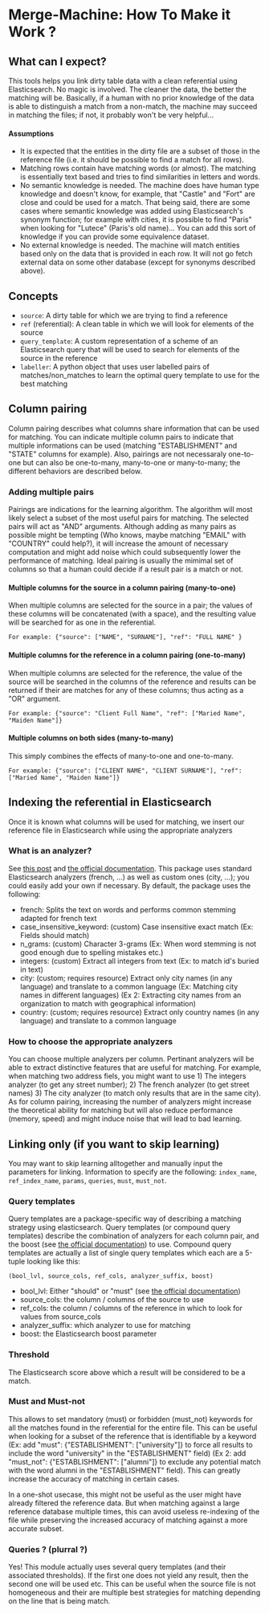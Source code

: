 # Merge-Machine: How To Make it Work ?

## What can I expect?
This tools helps you link dirty table data with a clean referential using Elasticsearch. No magic is involved. The cleaner the data, the better the matching will be. Basically, if a human with no prior knowledge of the data is able to distinguish a match from a non-match, the machine may succeed in matching the files; if not, it probably won't be very helpful...

#### Assumptions

* It is expected that the entities in the dirty file are a subset of those in the reference file (i.e. it should be possible to find a match for all rows). 
* Matching rows contain have matching words (or almost). The matching is essentially text based and tries to find similarities in letters and words.
* No semantic knowledge is needed. The machine does have human type knowledge and doesn't know, for example, that "Castle" and "Fort" are close and could be used for a match. That being said, there are some cases where semantic knowledge was added using Elasticsearch's synonym function; for example with cities, it is possible to find "Paris" when looking for "Lutece" (Paris's old name)... You can add this sort of knowledge if you can provide some equivalence dataset.
* No external knowledge is needed. The machine will match entities based only on the data that is provided in each row. It will not go fetch external data on some other database (except for synonyms described above).

## Concepts
* `source`: A dirty table for which we are trying to find a reference
* `ref` (referential): A clean table in which we will look for elements of the source
* `query_template`: A custom representation of a scheme of an Elasticsearch query that will be used to search for elements of the source in the reference
* `labeller`: A python object that uses user labelled pairs of matches/non_matches to learn the optimal query template to use for the best matching


## Column pairing

Column pairing describes what columns share information that can be used for matching. You can indicate multiple column pairs to indicate that multiple informations can be used (matching "ESTABLISHMENT" and "STATE" columns for example). Also, pairings are not necessaraly one-to-one but can also be one-to-many, many-to-one or many-to-many; the different behaviors are described below.

### Adding multiple pairs
Pairings are indications for the learning algorithm. The algorithm will most likely select a subset of the most useful pairs for matching. The selected pairs will act as "AND" arguments. Although adding as many pairs as possible might be tempting (Who knows, maybe matching "EMAIL" with "COUNTRY" could help?), it will increase the amount of necessary computation and might add noise which could subsequently lower the performance of matching. Ideal pairing is usually the mimimal set of columns so that a human could decide if a result pair is a match or not.

#### Multiple columns for the source in a column pairing (many-to-one)
When multiple columns are selected for the source in a pair; the values of these columns will be concatenated (with a space), and the resulting value will be searched for as one in the referential.

```
For example: {"source": ["NAME", "SURNAME"], "ref": "FULL NAME" }
```

#### Multiple columns for the reference in a column pairing (one-to-many)
When multiple columns are selected for the reference, the value of the source will be searched in the columns of the reference and results can be returned if their are matches for any of these columns; thus acting as a "OR" argument.

```
For example: {"source": "Client Full Name", "ref": ["Maried Name", "Maiden Name"]}
```

#### Multiple columns on both sides (many-to-many)
This simply combines the effects of many-to-one and one-to-many.

```
For example: {"source": ["CLIENT NAME", "CLIENT SURNAME"], "ref": ["Maried Name", "Maiden Name"]}
```

## Indexing the referential in Elasticsearch
Once it is known what columns will be used for matching, we insert our reference file in Elasticsearch while using the appropriate analyzers 

### What is an analyzer?
See [this post](https://stackoverflow.com/a/12846637/7856919) and [the official documentation](http://nocf-www.elastic.co/guide/en/elasticsearch/reference/current/analysis.html). This package uses standard Elasticsearch analyzers (french, ...) as well as custom ones (city, ...); you could easily add your own if necessary. By default, the package uses the following:

- french: Splits the text on words and performs common stemming adapted for french text 
- case_insensitive_keyword: (custom) Case insensitive exact match (Ex: Fields should match)
- n_grams: (custom) Character 3-grams (Ex: When word stemming is not good enough due to spelling mistakes etc.)
- integers: (custom) Extract all integers from text (Ex: to match id's buried in text)
- city: (custom; requires resource) Extract only city names (in any language) and translate to a common language (Ex: Matching city names in different languages) (Ex 2: Extracting city names from an organization to match with geographical information)
- country: (custom; requires resource) Extract only country names (in any language) and translate to a common language

### How to choose the appropriate analyzers
You can choose multiple analyzers per column. Pertinant analyzers will be able to extract distinctive features that are useful for matching. For example, when matching two address fiels, you might want to use 1) The integers analyzer (to get any street number); 2) The french analyzer (to get street names) 3) The city analyzer (to match only results that are in the same city). As for column pairing, increasing the number of analyzers might increase the theoretical ability for matching but will also reduce performance (memory, speed) and might induce noise that will lead to bad learning.


## Linking only (if you want to skip learning)
You may want to skip learning alltogether and manually input the parameters for linking. Information to specify are the following: `index_name`, `ref_index_name`, `params`, `queries`, `must`, `must_not`.

### Query templates
Query templates are a package-specific way of describing a matching strategy using elasticsearch. Query templates (or compound query templates) describe the combination of analyzers for each column pair, and the boost (see [the official documentation](https://www.elastic.co/guide/en/elasticsearch/reference/current/mapping-boost.html)) to use. Compound query templates are actually a list of single query templates which each are a 5-tuple looking like this:
```
(bool_lvl, source_cols, ref_cols, analyzer_suffix, boost)
```
- bool_lvl: Either "should" or "must" (see [the official documentation](https://www.elastic.co/guide/en/elasticsearch/reference/current/query-dsl-bool-query.html))
- source_cols: the column / columns of the source to use
- ref_cols: the column / columns of the reference in which to look for values from source_cols
- analyzer_suffix: which analyzer to use for matching
- boost: the Elasticsearch boost parameter

### Threshold
The Elasticsearch score above which a result will be considered to be a match.

### Must and Must-not
This allows to set mandatory (must) or forbidden (must_not) keywords for all the matches found in the referential for the entire file. This can be useful when looking for a subset of the reference that is identifiable by a keyword (Ex: add "must": {"ESTABLISHMENT": ["university"]} to force all results to include the word "university" in the "ESTABLISHMENT" field) (Ex 2: add "must_not": {"ESTABLISHMENT": ["alumni"]} to exclude any potential match with the word alumni in the "ESTABLISHMENT" field). This can greatly increase the accuracy of matching in certain cases.

In a one-shot usecase, this might not be useful as the user might have already filtered the reference data. But when matching against a large reference database multiple times, this can avoid useless re-indexing of the file while preserving the increased accuracy of matching against a more accurate subset.

### Queries ? (plurral ?)
Yes! This module actually uses several query templates (and their associated thresholds). If the first one does not yield any result, then the second one will be used etc. This can be useful when the source file is not homogeneous and their are multiple best strategies for matching depending on the line that is being match.
